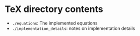 TeX directory contents
======================================


- `./equations`: The implemented equations
- `./implementation_details`: notes on implementation details
